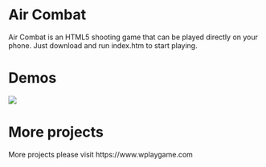 <h1>Air Combat</h1>
Air Combat is an HTML5 shooting game that can be played directly on your phone. Just download and run index.htm to start playing.
<br/>
<h1>Demos</h1>
<img src="https://www.wplaygame.com/images/zz.png">
<h1>More projects</h1>
More projects please visit https://www.wplaygame.com
